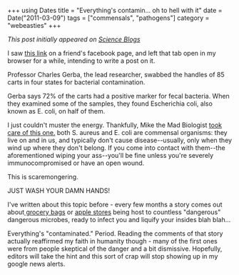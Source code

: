 +++
using Dates
title = "Everything's contamin... oh to hell with it"
date = Date("2011-03-09")
tags = ["commensals", "pathogens"]
category = "webeasties"
+++

_This post initially appeared on [Science Blogs](http://scienceblogs.com/webeasties)_

I saw [this link](http://www.usatoday.com/yourlife/health/2011-03-02-grocerycarts_N.htm) on a friend's facebook page, and left that tab open in my browser for a while, intending to write a post on it.

Professor Charles Gerba, the lead researcher, swabbed the handles of 85 carts in four states for bacterial contamination.

Gerba says 72% of the carts had a positive marker for fecal bacteria. When they examined some of the samples, they found Escherichia coli, also known as E. coli, on half of them.

I just couldn't muster the energy. Thankfully, Mike the Mad Biologist [took care of this one.](http://scienceblogs.com/mikethemadbiologist/2011/03/zomg_e_koli_r_everywherz_or_so.php) 
both S. aureus and E. coli are commensal organisms: they live on and in us, and typically don't cause disease--usually, only when they wind up where they don't belong. If you come into contact with them--the aforementioned wiping your ass--you'll be fine unless you're severely immunocompromised or have an open wound.

This is scaremongering.

JUST WASH YOUR DAMN HANDS!

I've written about this topic before - every few months a story comes out about[ grocery bags](http://scienceblogs.com/webeasties/2010/07/everythings_contaminated_repos.php) or [apple stores](http://scienceblogs.com/webeasties/2010/10/everythings_contaminated_redux.php) being host to countless "dangerous" dangerous microbes, ready to infect you and liquify your insides blah blah...

Everything's "contaminated." Period. Reading the comments of that story actually reaffirmed my faith in humanity though - many of the first ones were from people skeptical of the danger and a bit dismissive. Hopefully, editors will take the hint and this sort of crap will stop showing up in my google news alerts.

      
  

